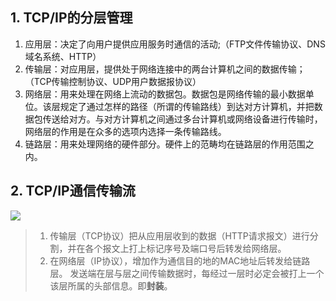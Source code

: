 ## 1. TCP/IP的分层管理
1. 应用层：决定了向用户提供应用服务时通信的活动;（FTP文件传输协议、DNS域名系统、HTTP）
2. 传输层：对应用层，提供处于网络连接中的两台计算机之间的数据传输；（TCP传输控制协议、UDP用户数据报协议）
3. 网络层：用来处理在网络上流动的数据包。数据包是网络传输的最小数据单位。该层规定了通过怎样的路径（所谓的传输路线）到达对方计算机，并把数据包传送给对方。与对方计算机之间通过多台计算机或网络设备进行传输时，网络层的作用是在众多的选项内选择一条传输路线。
4. 链路层：用来处理网络的硬件部分。硬件上的范畴均在链路层的作用范围之内。 

## 2. TCP/IP通信传输流
![](https://i.loli.net/2019/07/05/5d1ec9bb944f691807.png)
> 1. 传输层（TCP协议）把从应用层收到的数据（HTTP请求报文）进行分割，并在各个报文上打上标记序号及端口号后转发给网络层。
> 2. 在网络层（IP协议），增加作为通信目的地的MAC地址后转发给链路层。
发送端在层与层之间传输数据时，每经过一层时必定会被打上一个该层所属的头部信息。即**封装**。
